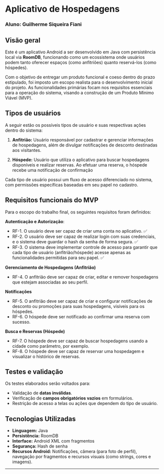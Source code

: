 # Aplicativo de Hospedagens

### Aluno: Guilherme Siqueira Fiani

## Visão geral

Este é um aplicativo Android a ser desenvolvido em Java com persistência local via **RoomDB**, funcionando como um ecossistema onde usuários podem tanto oferecer espaços (como anfitriões) quanto reservá-los (como hóspedes).

Com o objetivo de entregar um produto funcional e coeso dentro do prazo estipulado, foi imposto um escopo realista para o desenvolvimento inicial do projeto. As funcionalidades primárias focam nos requisitos essenciais para a operação do sistema, visando a construção de um Produto Mínimo Viável (MVP).

## Tipos de usuários

A seguir estão os possíveis tipos de usuário e suas respectivas ações dentro do sistema:

1. **Anfitrião:**
Usuário responsável por cadastrar e gerenciar informações de hospedagens, além de divulgar notificações de desconto destinadas aos visitantes.

2. **Hóspede:**
Usuário que utiliza o aplicativo para buscar hospedagens disponíveis e realizar reservas. Ao efetuar uma reserva, o hóspede recebe uma notificação de confirmação

Cada tipo de usuário possui um fluxo de acesso diferenciado no sistema, com permissões específicas baseadas em seu papel no cadastro.

## Requisitos funcionais do MVP

Para o escopo do trabalho final, os seguintes requisitos foram definidos:

**Autenticação e Autorização**:  
+ RF-1. O usuário deve ser capaz de criar uma conta no aplicativo. ✅ 
+ RF-2. O usuário deve ser capaz de realizar login com suas credenciais, e o sistema deve guardar o hash da senha de forma segura. ✅ 
+ RF-3. O sistema deve implementar controle de acesso para garantir que cada tipo de usuário (anfitrião/hóspede) acesse apenas as funcionalidades permitidas para seu papel. ✅ 

**Gerenciamento de Hospedagens (Anfitrião)**  
+ RF-4. O anfitrião deve ser capaz de criar, editar e remover hospedagens que estejam associadas ao seu perfil.

**Notificações**  
+ RF-5. O anfitrião deve ser capaz de criar e configurar notificações de desconto ou promoções para suas hospedagens, visíveis para os hóspedes.
+ RF-6. O hóspede deve ser notificado ao confirmar uma reserva com sucesso.

**Busca e Reservas (Hóspede)**
+ RF-7. O hóspede deve ser capaz de buscar hospedagens usando a cidade como parâmetro, por exemplo.
+ RF-8. O hóspede deve ser capaz de reservar uma hospedagem e visualizar o histórico de reservas.

## Testes e validação

Os testes elaborados serão voltados para:

- Validação de **datas inválidas**.
- Verificação de **campos obrigatórios vazios** em formulários.
- Restrição de acesso a telas ou ações que dependem do tipo de usuário.

## Tecnologias Utilizadas

- **Linguagem:** Java
- **Persistência:** RoomDB
- **Interface:** Android XML com fragmentos
- **Segurança:** Hash de senha
- **Recursos Android:** Notificações, câmera (para foto de perfil), navegação por fragmentos e recursos visuais (como strings, cores e imagens).

---
